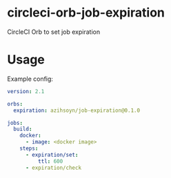 # circleci-orb-job-expiration
CircleCI Orb to set job expiration

# Usage

Example config:

```yaml
version: 2.1

orbs:
  expiration: azihsoyn/job-expiration@0.1.0

jobs:
  build:
    docker:
      - image: <docker image>
    steps:
      - expiration/set:
          ttl: 600
      - expiration/check
```
